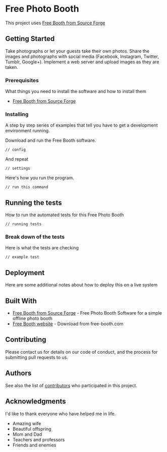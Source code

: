 # Free Photo Booth

This project uses [Free Booth from Source Forge](https://sourceforge.net/projects/freebooth/files/?source=effulge)

## Getting Started

Take photographs or let your guests take their own photos. Share the images and photographs with social media (Facebook, Instagram, Twitter, Tumblr, Google+). Implement a web server and upload images as they are taken.

### Prerequisites

What things you need to install the software and how to install them

* [Free Booth from Source Forge](https://sourceforge.net/projects/freebooth/files/?source=effulge)

### Installing

A step by step series of examples that tell you have to get a development environment running.

Download and run the Free Booth software.

```
// config
```

And repeat

```
// settings
```

Here's how you run the program.

```
// run this command
```

## Running the tests

How to run the automated tests for this Free Photo Booth

```
// running tests
```

### Break down of the tests

Here is what the tests are checking

```
// example test
```

## Deployment

Here are some additional notes about how to deploy this on a live system

## Built With

* [Free Booth from Source Forge](https://sourceforge.net/projects/freebooth/files/?source=effulge) - Free Photo Booth Software for a simple offline photo booth
* [Free Booth website](http://www.free-booth.com/index.php/download/) - Download from free-booth.com

## Contributing

Please contact us for details on our code of conduct, and the process for submitting pull requests to us.

## Authors

See also the list of [contributors](https://github.com/effu/free-photo-booth/graphs/contributors) who participated in this project.

## Acknowledgments

I'd like to thank everyone who have helped me in life.

* Amazing wife
* Beautiful offspring
* Mom and Dad
* Teachers and professors
* Friends and enemies
